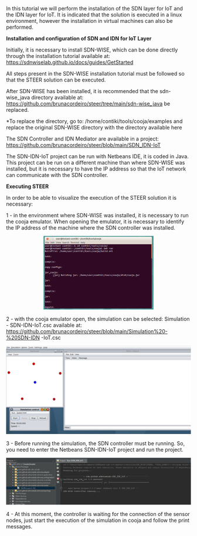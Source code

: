 In this tutorial we will perform the installation of the SDN layer for IoT and the IDN layer for IoT.
It is indicated that the solution is executed in a linux environment, however the installation in virtual machines can also be performed.

**Installation and configuration of SDN and IDN for IoT Layer**

Initially, it is necessary to install SDN-WISE, which can be done directly through the installation tutorial available at: https://sdnwiselab.github.io/docs/guides/GetStarted

All steps present in the SDN-WISE installation tutorial must be followed so that the STEER solution can be executed.

After SDN-WISE has been installed, it is recommended that the sdn-wise_java directory available at: https://github.com/brunacordeiro/steer/tree/main/sdn-wise_java be replaced.

*To replace the directory, go to: /home/contiki/tools/cooja/examples and replace the original SDN-WISE directory with the directory available here

The SDN Controller and IDN Mediator are available in a project: https://github.com/brunacordeiro/steer/blob/main/SDN_IDN-IoT

The SDN-IDN-IoT project can be run with Netbeans IDE, it is coded in Java. This project can be run on a different machine than where SDN-WISE was installed, but it is necessary to have the IP address so that the IoT network can communicate with the SDN controller.

**Executing STEER**

In order to be able to visualize the execution of the STEER solution it is necessary:

1 - in the environment where SDN-WISE was installed, it is necessary to run the cooja emulator. When opening the emulator, it is necessary to identify the IP address of the machine where the SDN controller was installed.

<p align="center">
  <img src="https://github.com/brunacordeiro/steer/blob/main/IMG/Execute-cooja.png" width="300" title="hover text">
</p>

2 - with the cooja emulator open, the simulation can be selected: Simulation - SDN-IDN-IoT.csc available at: https://github.com/brunacordeiro/steer/blob/main/Simulation%20-%20SDN-IDN -IoT.csc

<p align="center">
  <img src="https://github.com/brunacordeiro/steer/blob/main/IMG/simulation.png" width="600" title="hover text">
</p>

3 - Before running the simulation, the SDN controller must be running. So, you need to enter the Netbeans SDN-IDN-IoT project and run the project.

<p align="center">
  <img src="https://github.com/brunacordeiro/steer/blob/main/IMG/ExecuteControllerSDN.png" width="700" title="hover text">
</p>

4 - At this moment, the controller is waiting for the connection of the sensor nodes, just start the execution of the simulation in cooja and follow the print messages.
